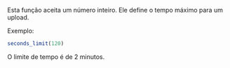 Esta função aceita um número inteiro. Ele define o tempo máximo para um upload.

Exemplo:

```js
seconds_limit(120)
```

O limite de tempo é de 2 minutos.